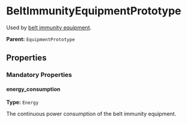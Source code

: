 # BeltImmunityEquipmentPrototype

Used by [belt immunity equipment](https://wiki.factorio.com/Belt_immunity_equipment).

**Parent:** `EquipmentPrototype`

## Properties

### Mandatory Properties

#### energy_consumption

**Type:** `Energy`

The continuous power consumption of the belt immunity equipment.

